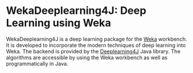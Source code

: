 # WekaDeeplearning4J: Deep Learning using Weka

WekaDeeplearning4J is a deep learning package for the [Weka](https://www.cs.waikato.ac.nz/ml/weka/index.html) workbench. It is developed to incorporate the modern techniques of deep learning into Weka. The backend is provided by the [Deeplearning4J](https://deeplearning4j.org/) Java library. The algorithms are accessible by using the Weka workbench as well as programmatically in Java. 

